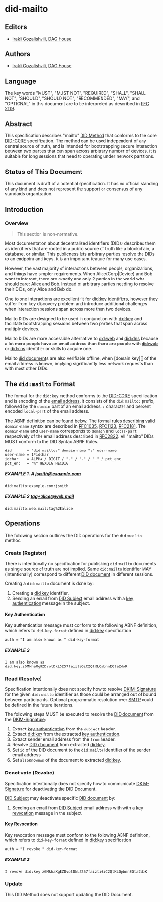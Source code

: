 # did-mailto

## Editors

- [Irakli Gozalishvili](https://github.com/Gozala), [DAG House](https://dag.house/)

## Authors

- [Irakli Gozalishvili](https://github.com/Gozala), [DAG House](https://dag.house/)

## Language

The key words "MUST", "MUST NOT", "REQUIRED", "SHALL", "SHALL NOT", "SHOULD", "SHOULD NOT", "RECOMMENDED", "MAY", and "OPTIONAL" in this document are to be interpreted as described in [RFC 2119](https://datatracker.ietf.org/doc/html/rfc2119).

## Abstract

This specification describes "mailto" [DID Method] that
conforms to the core [DID-CORE] specification. The method can be used independent of any central source of truth, and is intended for bootstrapping secure interaction between two parties that can span across arbitrary number of devices. It is suitable for long sessions that need to operating under network partitions.

## Status of This Document

This document is draft of a potential specification. It has no official standing of any kind and does not represent the support or consensus of any standards organization.

## Introduction

### Overview

> This section is non-normative.

Most documentation about decentralized identifiers (DIDs) describes them as identifiers that are rooted in a public source of truth like a blockchain, a database, or similar. This publicness lets arbitrary parties resolve the DIDs to an endpoint and keys. It is an important feature for many use cases.

However, the vast majority of interactions between people, organizations, and things have simpler requirements. When Alice(Corp|Device) and Bob want to interact, there are exactly and only 2 parties in the world who should care: Alice and Bob. Instead of arbitrary parties needing to resolve their DIDs, only Alice and Bob do.

One to one interactions are excellent fit for [did:key] identifiers, however they suffer from key discovery problem and introduce additional challenges when interaction sessions span across more than two devices.

Mailto DIDs are designed to be used in conjunction with [did:key] and facilitate bootstrapping sessions between two parties that span across multiple devices.

Mailto DIDs are more accessible alternative to [did:web] and [did:dns] because a lot more people have an email address than there are people with [did:web] or [did:dns] identifier or skills to acquire one.

Mailto [did document]s are also verifiable offline, when [domain key][] of the email address is known, implying significantly less network requests than with most other DIDs.

## The `did:mailto` Format

The format for the `did:key` method conforms to the [DID-CORE] specification and is encoding of the [email address]. It consists of the `did:mailto:` prefix, followed by the `domain` part of an email address, `:` character and percent encoded `local-part` of the email address.

The ABNF definition can be found below. The formal rules describing valid `domain-name` syntax are described in [RFC1035], [RFC1123], [RFC2181]. The `domain-name` and `user-name` corresponds to `domain` and `local-part` respectively of the email address described in [RFC2822]. All "mailto" DIDs MUST conform to the DID Syntax ABNF Rules.

```abnf
did       = "did:mailto:" domain-name ":" user-name
user-name = 1*idchar
idchar    = ALPHA / DIGIT / "." / "-" / "_" / pct_enc
pct_enc   = "%" HEXDIG HEXDIG
```

##### EXAMPLE 1. A jsmith@example.com

```
did:mailto:example.com:jsmith
```

##### EXAMPLE 2 tag+alice@web.mail

```
did:mailto:web.mail:tag%2Balice
```

## Operations

The following section outlines the DID operations for the `did:mailto` method.

### Create (Register)

There is intentionally no specification for publishing `did:mailto` documents as single source of truth are not implied. Same `did:mailto` identifier MAY (intentionally) correspond to different [DID document] in different sessions.

Creating a `did:mailto` document is done by:

1. Creating a [did:key] identifier.
2. Sending an email from [DID Subject] email address with a [key authentication] message in the subject.

#### Key Authentication

Key authentication message must conform to the following ABNF definition, which refers to `did-key-format` defined in [did:key] specification

```abnf
auth = "I am also known as " did-key-format
```

##### EXAMPLE 3

```
I am also known as did:key:z6MkhaXgBZDvotDkL5257faiztiGiC2QtKLGpbnnEGta2doK
```

### Read (Resolve)

Specification intentionally does not specify how to resolve [DKIM-Signature] for the given `did:mailto` identifier as those could be arranged out of bound between participants. Optional programmatic resolution over [SMTP] could be defined in the future iterations.

The following steps MUST be executed to resolve the [DID document] from the [DKIM-Signature]:

1. Extract [key authentication] from the `subject` header.
1. Extract [did:key] from the extracted [key authentication].
1. Extract sender email address from the `from` header.
1. Resolve [DID document] from extracted [did:key].
1. Set `id` of the [DID document] to the `did:mailto` identifier of the sender email address.
1. Set `alsoKnownAs` of the document to extracted [did:key].

### Deactivate (Revoke)

Specification intentionally does not specify how to communicate [DKIM-Signature] for deactivating the DID Document.

[DID Subject] may deactivate specific [DID document] by:

1. Sending an email from [DID Subject] email address with with a [key revocation] message in the subject.

#### Key Revocation

Key revocation message must conform to the following ABNF definition, which refers to `did-key-format` defined in [did:key] specification

```abnf
auth = "I revoke " did-key-format
```

##### EXAMPLE 3

```
I revoke did:key:z6MkhaXgBZDvotDkL5257faiztiGiC2QtKLGpbnnEGta2doK
```

### Update

This DID Method does not support updating the DID Document.

[did subject]: https://www.w3.org/TR/did-core/#did-subject
[did method]: https://w3c-ccg.github.io/did-spec/#specific-did-method-schemes
[did-core]: https://w3c-ccg.github.io/did-spec/
[did document]: https://www.w3.org/TR/did-core/#dfn-did-documents
[did:key]: https://w3c-ccg.github.io/did-method-key/
[session keys]: https://en.wikipedia.org/wiki/Session_key
[did:web]: https://w3c-ccg.github.io/did-method-web/
[did:dns]: https://danubetech.github.io/did-method-dns/
[email address]: https://www.rfc-editor.org/rfc/rfc2822.html#section-3.4.1
[rfc2822]: https://www.rfc-editor.org/rfc/rfc2822.html#section-3.4.1
[rfc1035]: https://www.rfc-editor.org/rfc/rfc1035
[rfc1123]: https://www.rfc-editor.org/rfc/rfc1123
[rfc2181]: https://www.rfc-editor.org/rfc/rfc2181
[dkim]: https://www.rfc-editor.org/rfc/rfc6376
[key authentication]: #Key_Authentication
[key revocation]: #Key_Revocation
[dkim-signature]: https://en.wikipedia.org/wiki/DomainKeys_Identified_Mail
[smtp]: https://en.wikipedia.org/wiki/Simple_Mail_Transfer_Protocol
